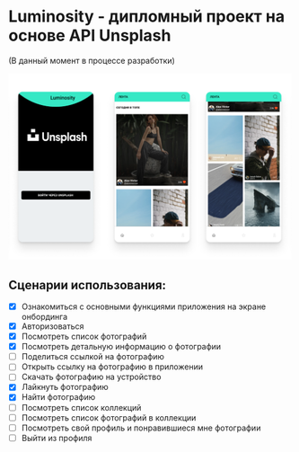 # Luminosity - дипломный проект на основе API Unsplash

(В данный момент в процессе разработки)

![Image alt](https://github.com/Otrix98/Luminosity/blob/master/Снимок%20экрана%202022-02-15%20в%2018.09.32.png)

## **Сценарии использования:**

- [X] Ознакомиться с основными функциями приложения на экране онбординга
- [X] Авторизоваться
- [X] Посмотреть список фотографий
- [X] Посмотреть детальную информацию о фотографии
- [ ] Поделиться ссылкой на фотографию
- [ ] Открыть ссылку на фотографию в приложении
- [ ] Скачать фотографию на устройство
- [X] Лайкнуть фотографию
- [X] Найти фотографию
- [ ] Посмотреть список коллекций
- [ ] Посмотреть список фотографий в коллекции
- [ ] Посмотреть свой профиль и понравившиеся мне фотографии
- [ ] Выйти из профиля
